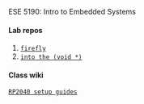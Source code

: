 ESE 5190: Intro to Embedded Systems

#### Lab repos
1. [`firefly`](https://github.com/lihzhao14/ese5190-2022-lab1-firefly-1)
2. [`into the (void *)`](https://github.com/ese-detkin-lab/ese5190-2022-lab2-into-the-void-star)

#### Class wiki
[`RP2040 setup guides`](https://github.com/ese-detkin-lab/ese5190-2022/blob/main/guides/RP2040-C-SDK-setup.md)
